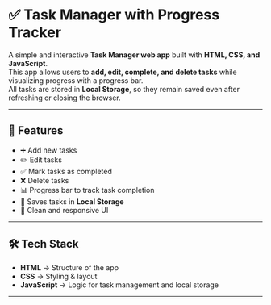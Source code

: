 # ✅ Task Manager with Progress Tracker

A simple and interactive **Task Manager web app** built with **HTML, CSS, and JavaScript**.  
This app allows users to **add, edit, complete, and delete tasks** while visualizing progress with a progress bar.  
All tasks are stored in **Local Storage**, so they remain saved even after refreshing or closing the browser.

---

## 🚀 Features
- ➕ Add new tasks  
- ✏️ Edit tasks  
- ✅ Mark tasks as completed  
- ❌ Delete tasks  
- 📊 Progress bar to track task completion  
- 💾 Saves tasks in **Local Storage**  
- 🎨 Clean and responsive UI  

---

## 🛠️ Tech Stack
- **HTML** → Structure of the app  
- **CSS** → Styling & layout  
- **JavaScript** → Logic for task management and local storage  

---
